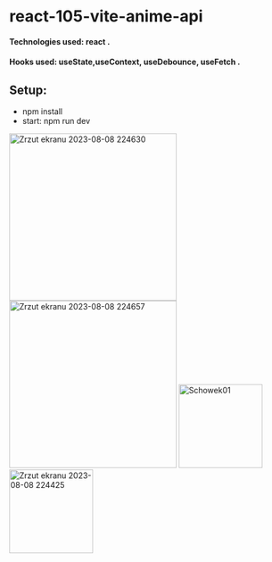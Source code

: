 # react-105-vite-anime-api

#### Technologies used: react .
#### Hooks used: useState,useContext, useDebounce, useFetch .
## Setup:
* npm install
* start: npm run dev

<img width="300" alt="Zrzut ekranu 2023-08-08 224630" src="https://github.com/ajarek/react-105-vite-anime-api/assets/61388692/a44cadd9-2c18-4d23-b5c7-4400f1a71211">
<img width="300" alt="Zrzut ekranu 2023-08-08 224657" src="https://github.com/ajarek/react-105-vite-anime-api/assets/61388692/e16cf854-7fc3-4f17-83d3-0a80f89a6938">


<img width="150" alt="Schowek01" src="https://github.com/ajarek/react-105-vite-anime-api/assets/61388692/81d321cb-511a-49f8-a971-f7f929e9170c">
<img width="150" alt="Zrzut ekranu 2023-08-08 224425" src="https://github.com/ajarek/react-105-vite-anime-api/assets/61388692/b8ee7001-9836-4ee6-ac26-2ba054026d3d">
